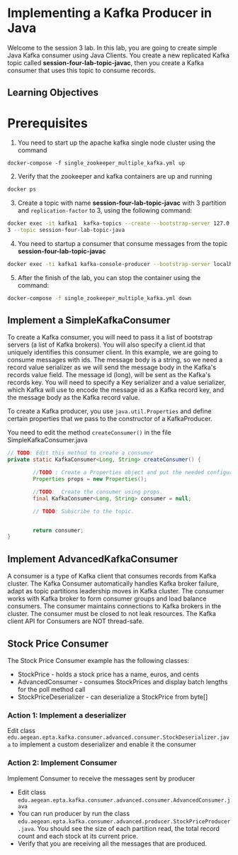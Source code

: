 # Implementing a Kafka Producer in Java
Welcome to the session 3 lab. In this lab, you are going to create simple Java Kafka consumer using Java Clients. You 
create a new replicated Kafka topic called **session-four-lab-topic-javac**, then you create a Kafka consumer that uses 
this topic to consume records. 

## Learning Objectives


# Prerequisites

1. You need to start up the apache kafka single node cluster using the command

```
docker-compose -f single_zookeeper_multiple_kafka.yml up
```

2. Verify that the zookeeper and kafka containers are up and running

```sh
docker ps
```
3. Create a topic with name **session-four-lab-topic-javac** with 3 partition and `replication-factor` to 3, using 
   the following command:

```sh
docker exec -it kafka1  kafka-topics --create --bootstrap-server 127.0.0.1:19092 --replication-factor 3 --partitions 
3 --topic session-four-lab-topic-java
```

4. You need to startup a consumer that consume messages from the topic  **session-four-lab-topic-javac**

```sh
docker exec -ti kafka1 kafka-console-producer --bootstrap-server localhost:19092 --topic session-four-lab-topic-java
```

5. After the finish of the lab, you can stop the container using the command:

```sh
docker-compose -f single_zookeeper_multiple_kafka.yml down
```


## Implement a SimpleKafkaConsumer

To create a Kafka consumer, you will need to pass it a list of bootstrap servers (a list of Kafka brokers). You will 
also specify a client.id that uniquely identifies this consumer client. In this example, we are going to consume 
messages 
with ids. The message body is a string, so we need a record value serializer as we will send the message body in the Kafka's records value field. The message id (long), will be sent as the Kafka's records key. You will need to specify a Key serializer and a value serializer, which Kafka will use to encode the message id as a Kafka record key, and the message body as the Kafka record value.


To create a Kafka producer, you use `java.util.Properties` and define certain properties that we pass to the constructor of a KafkaProducer. 


You need to edit the method `createConsumer()` in the file SimpleKafkaConsumer.java

```java
// TODO: Edit this method to create a consumer
private static KafkaConsumer<Long, String> createConsumer() {

        //TODO : Create a Properties object and put the needed configuration
        Properties props = new Properties();

        //TODO:  Create the consumer using props.
        final KafkaConsumer<Long, String> consumer = null;

        // TODO: Subscribe to the topic.


        return consumer;
}
```

## Implement AdvancedKafkaConsumer
A consumer is a type of Kafka client that consumes records from Kafka cluster. The Kafka Consumer automatically handles Kafka broker failure,
adapt as topic partitions leadership moves in Kafka cluster. The consumer works with Kafka broker to form consumer groups and load balance consumers. 
The consumer maintains connections to Kafka brokers in the cluster. The consumer must be closed to not leak resources. 
The Kafka client API for Consumers are NOT thread-safe.

## Stock Price Consumer
The Stock Price Consumer example has the following classes:

  * StockPrice - holds a stock price has a name, euros, and cents
  * AdvancedConsumer - consumes StockPrices and display batch lengths for the poll method call
  * StockPriceDeserializer - can deserialize a StockPrice from byte[]

### Action 1: Implement a deserializer
Edit class ` edu.aegean.epta.kafka.consumer.advanced.consumer.StockDeserializer.java` to implement a custom 
deserializer and enable it the consumer

### Action 2: Implement Consumer
Implement Consumer to receive the messages sent by producer

 * Edit class `edu.aegean.epta.kafka.consumer.advanced.consumer.AdvancedConsumer.java`
 * You can run producer by run the class `edu.aegean.epta.kafka.consumer.advanced.producer.StockPriceProducer.java`. 
   You should see the size of each partition read, the total record count and each stock at its current price.
 * Verify that you are receiving all the messages that are produced. 



